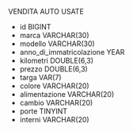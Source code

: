<!-- Modellizzare la struttura di una tabella per memorizzare tutti i dati riguardanti delle auto usate messe in vendita da un concessionario. -->

VENDITA AUTO USATE

- id                            BIGINT            
- marca                         VARCHAR(30)     
- modello                       VARCHAR(30)    
- anno_di_immatricolazione      YEAR          
- kilometri                     DOUBLE(6,3)   
- prezzo                        DOUBLE(6,3)    
- targa                         VAR(7)          
- colore                        VARCHAR(20)                        
- alimentazione                 VARCHAR(20)    
- cambio                        VARCHAR(20)     
- porte                         TINYINT          
- interni                       VARCHAR(20)                     
